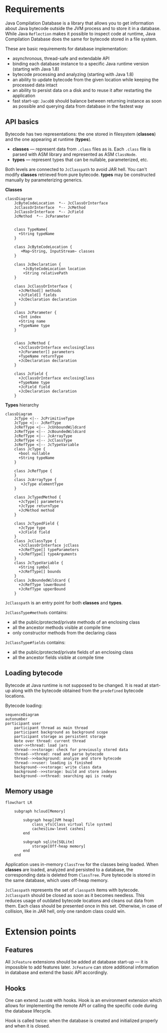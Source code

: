 # Requirements

Java Compilation Database is a library that allows you to get information about Java bytecode outside the JVM process and to store it in a database. While Java `Reflection` makes it possible to inspect code at runtime, Java Compilation Database does the same for bytecode stored in a file system.

These are basic requirements for database implementation:

* asynchronous, thread-safe and extendable API
* binding each database instance to a specific Java runtime version (starting with Java 1.8)
* bytecode processing and analyzing (starting with Java 1.8)
* an ability to update bytecode from the given location while keeping the processed data intact
* an ability to persist data on a disk and to reuse it after restarting the application
* fast start-up: `JacoDB` should balance between returning instance as soon as possible and querying data from database in the fastest way

## API basics

Bytecode has two representations: the one stored in filesystem (**classes**) and the one appearing at runtime (**types**).
* **classes** — represent data from `.class` files as is. Each `.class` file is parsed with ASM library and represented as ASM `ClassNode`.
* **types** — represent types that can be nullable, parameterized, etc.

Both levels are connected to `JcClasspath` to avoid JAR hell.
You can't modify **classes** retrieved from pure bytecode. **types** may be constructed manually by parameterizing generics. 

**Classes**
```mermaid
classDiagram
    JcByteCodeLocation  *-- JcClassOrInterface
    JcClassOrInterface  *-- JcMethod
    JcClassOrInterface  *-- JcField
    JcMethod  *-- JcParameter
    
    
    class TypeName{
      +String typeName
    }

    class JcByteCodeLocation {
       +Map~String, InputStream~ classes 
    }

    class JcDeclaration {
        +JcByteCodeLocation location
        +String relativePath 
    }

    class JcClassOrInterface {
      +JcMethod[] methods
      +JcField[] fields
      +JcDeclaration declaration
    }

    class JcParameter {
      +Int index
      +String name
      +TypeName type
    }


    class JcMethod {
      +JcClassOrInterface enclosingClass
      +JcParameter[] parameters
      +TypeName returnType
      +JcDeclaration declaration
    }

    class JcField {
      +JcClassOrInterface enclosingClass
      +TypeName type
      +JcField field
      +JcDeclaration declaration
    }
``` 

**Types** hierarchy
```mermaid
classDiagram
    JcType <|-- JcPrimitiveType
    JcType <|-- JcRefType
    JcRefType <|-- JcUnboundWildcard
    JcRefType <|-- JcBoundedWildcard
    JcRefType <|-- JcArrayType
    JcRefType <|-- JcClassType
    JcRefType <|-- JcTypeVariable
    class JcType {
      +bool nullable
      +String typeName
    }

    class JcRefType {
    }
    class JcArrayType {
       +JcType elementType
    }

    class JcTypedMethod {
      +JcType[] parameters
      +JcType returnType
      +JcMethod method
    }

    class JcTypedField {
      +JcType type
      +JcField field
    }
    class JcClassType {
      +JcClassOrInterface jcClass
      +JcRefType[] typeParameters
      +JcRefType[] typeArguments
    }
    class JcTypeVariable {
      +String symbol
      +JcRefType[] bounds
    }
    class JcBoundedWildcard {
      +JcRefType lowerBound
      +JcRefType upperBound
    }
``` 

`JcClasspath` is an entry point for both **classes** and **types**.

`JcClassType#methods` contains:

* all the public/protected/private methods of an enclosing class
* all the ancestor methods visible at compile time
* only constructor methods from the declaring class

`JcClassType#fields` contains:

* all the public/protected/private fields of an enclosing class
* all the ancestor fields visible at compile time


## Loading bytecode

Bytecode at Java runtime is not supposed to be changed. It is read at start-up along with the bytecode obtained from the `predefined` bytecode locations.

Bytecode loading:

```mermaid
sequenceDiagram
autonumber
participant user
    participant thread as main thread
    participant background as background scope
    participant storage as persistent storage
    Note over thread: current thread
    user->>thread: load jars
    thread-->>storage: check for previously stored data
    thread-->thread: read and parse bytecode
    thread-->>background: analyze and store bytecode
    thread-->>user: loading is finished
    background-->>storage: write class data
    background-->>storage: build and store indexes
    background-->>thread: searching api is ready
```

## Memory usage

```mermaid
flowchart LR

    subgraph hcloud[Memory]

        subgraph heap[JVM heap]
            class_vfs[Class virtual file system]
            caches[Low-level cashes]
        end

        subgraph sqlite[SQLite]
            storage[Off-heap memory]
        end
    end
```

Application uses in-memory `ClassTree` for the classes being loaded. When **classes** are loaded, analyzed and persisted to a database, the corresponding data is deleted from `ClassTree`. Pure bytecode is stored in the same database, which uses off-heap memory.

`JcClasspath` represents the set of `classpath` items with bytecode. `JcClasspath` should be closed as soon as it becomes needless. This reduces usage of outdated bytecode locations and cleans out data from them. Each class should be presented once in this set. Otherwise, in case of collision, like in JAR hell, only one random class could win.

# Extension points

## Features

All `JcFeature` extensions should be added at database start-up — it is impossible to add features later.  `JcFeature` can store additional information in database and extend the basic API accordingly.

## Hooks

One can extend `JacoDB` with hooks. Hook is an environment extension which allows for implementing the remote API or calling the specific code during the database lifecycle.

Hook is called twice: when the database is created and initialized properly and when it is closed.